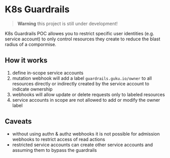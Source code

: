 # K8s Guardrails

>**Warning**
>this project is still under development!


K8s Guardrails POC allowes you to restrict specific user identities (e.g. service account) to only control resources they create to reduce the blast radius of a compormise.

## How it works
1) define in-scope service accounts
2) mutation webhook will add a label `guardrails.guku.io/owner` to all resources directly or indirectly created by the service account to indicate ownership
3) webhooks will allow update or delete requests only to labeled resources
4) service accounts in scope are not allowed to add or modify the owner label

## Caveats
+ without using authn & authz webhooks it is not possible for admission webhooks to restrict access of read actions
+ restricted service accounts can create other service accounts and assuming them to bypass the guardrails
